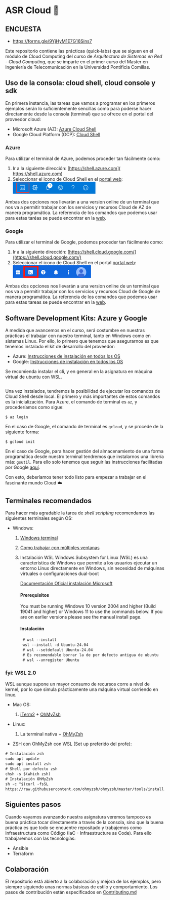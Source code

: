 # ASR Cloud 🚀

## ENCUESTA
- https://forms.gle/9YjHyM1E7G16Sins7

Este repositorio contiene las prácticas (quick-labs) que se siguen en el 
módulo de Cloud Computing del curso de *Arquitectura de Sistemas en Red - Cloud Computing*,
que se imparte en el primer curso del Master en Ingeniería de Telecomunicación 
en la Universidad Pontificia Comillas.

## Uso de la consola: cloud shell, cloud console y sdk

En primera instancia, las tareas que vamos a programar en los primeros ejemplos
serán lo suficientemente sencillas como para poderse hacer directamente desde la consola (terminal)
que se ofrece en el portal del proveedor cloud:

- Microsoft Azure (AZ): [Azure Cloud Shell](https://docs.microsoft.com/en-us/azure/cloud-shell/overview)
- Google Cloud Platform (GCP): [Cloud Shell](https://cloud.google.com/shell)

### Azure

Para utilizar el terminal de Azure, podemos proceder tan fácilmente como:

1. Ir a la siguiente dirección: [https://shell.azure.com]( https://shell.azure.com)
2. Seleccionar el icono de Cloud Shell en el [portal web](https://portal.azure.com/#home): ![img.png](.images/az-portal-shell.png)

Ambas dos opciones nos llevarán a una version online de un terminal que nos va a 
permitir trabajar con los servicios y recursos Cloud de AZ de manera programática.
La referencia de los comandos que podemos usar para estas taréas se puede encontrar
en la [web](https://docs.microsoft.com/en-us/cli/azure/reference-index?view=azure-cli-latest).


### Google
Para utilizar el terminal de Google, podemos proceder tan fácilmente como:

1. Ir a la siguiente dirección: [https://shell.cloud.google.com/](https://shell.cloud.google.com/)
2. Seleccionar el icono de Cloud Shell en el portal [portal web](https://console.cloud.google.com): ![img.png](.images/gcp-portal-shell.png)

Ambas dos opciones nos llevarán a una version online de un terminal que nos va a
permitir trabajar con los servicios y recursos Cloud de Google de manera programática.
La referencia de los comandos que podemos usar para estas tareas se puede encontrar
en la [web](https://cloud.google.com/sdk/gcloud/reference).

## Software Development Kits: Azure y Google 

A medida que avancemos en el curso, será costumbre en nuestras prácticas el trabajar con nuestro
terminal, tanto en Windows como en sistemas Linux. 
Por ello, lo primero que tenemos que asegurarnos es que tenemos instalado el kit de desarrollo del proveedor:

- Azure: [Instrucciones de instalación en todos los OS](https://docs.microsoft.com/en-us/cli/azure/install-azure-cli)
- Google: [Instrucciones de instalación en todos los OS](https://cloud.google.com/sdk/docs/install?hl=es-419#deb)

Se recomienda instalar el cli, y en general en la asignatura en máquina virtual de ubuntu con WSL.

```

```

Una vez instalados, tendremos la posibilidad de ejecutar los comandos de Cloud Shell desde 
local. El primero y más importantes de estos comandos es la inicialización. 
Para Azure, el comando de terminal es ``az``, y procederíamos como sigue:

```shell
$ az login
```

En el caso de Google, el comando de terminal es ``gcloud``, y se procede de la siguiente
forma:

```shell
$ gcloud init
```



En el caso de Google, para hacer gestión del almacenamiento de una forma programática desde
nuestro terminal tendremos que instalarnos una librería más: `gsutil`.
Para ello solo tenemos que seguir las instrucciones facilitadas por Google [aquí](https://cloud.google.com/storage/docs/gsutil_install).

Con esto, deberíamos tener todo listo para empezar a trabajar en el fascinante 
mundo Cloud ☁️

## Terminales recomendados

Para hacer más agradable la tarea de *shell scripting* recomendamos las siguientes
terminales según OS:

- Windows:
  
    1. [Windows terminal](https://www.microsoft.com/es-es/p/windows-terminal/9n0dx20hk701?rtc=1)
 
    2. [Como trabajar con múltiples ventanas](https://learn.microsoft.com/en-us/windows/terminal/panes)
 
    3. Instalación WSL
        Windows Subsystem for Linux (WSL) es una característica de Windows que permite a los usuarios ejecutar un entorno Linux directamente en Windows, sin necesidad de máquinas virtuales o configuraciones dual-boot
        
        [Documentación Oficial instalación Microsoft](https://learn.microsoft.com/en-us/windows/wsl/install)
        
        #### Prerequisitos

        You must be running Windows 10 version 2004 and higher (Build 19041 and higher) or Windows 11 to use the commands below. If you are on earlier versions please see the manual install page.

        #### Instalación
        ```
         # wsl --install
         wsl --install -d Ubuntu-24.04
         # wsl --setdefault Ubuntu-24.04
         # Es recomendable borrar la de por defecto antigua de ubuntu
         # wsl --unregister Ubuntu
        ```

### fyi: WSL 2.0 

WSL aunque supone un mayor consumo de recursos corre a nivel de kernel, por lo que simula prácticamente una máquina virtual corriendo en linux.



    
- Mac OS:

    1. [iTerm2](https://iterm2.com/) + [OhMyZsh](https://ohmyz.sh/)

- Linux:
    1. La terminal nativa + [OhMyZsh](https://ohmyz.sh/)

- ZSH con OhMyZsh con WSL (Set up preferido del profe):
```
# Instalación zsh
sudo apt update
sudo apt install zsh
# Shell por defecto zsh
chsh -s $(which zsh)
# Instalación OhMyZsh
sh -c "$(curl -fsSL https://raw.githubusercontent.com/ohmyzsh/ohmyzsh/master/tools/install.sh)"

```

## Siguientes pasos

Cuando vayamos avanzando nuestra asignatura veremos tampoco es buena práctica tocar directamente a través de la consola, sino que la buena práctica es que todo se encuentre repositado y trabajemos como Infraestructura como Código (IaC - Infraestructure as Code). Para ello trabajaremos con las tecnologías:
- Ansible
- Terraform

## Colaboración

El repositorio está abierto a la colaboración y mejora de los ejemplos, pero siempre siguiendo
unas normas básicas de estilo y comportamiento. Los pasos de contribución están especificados
en [Contributing.md](CONTRIBUTING.md)
